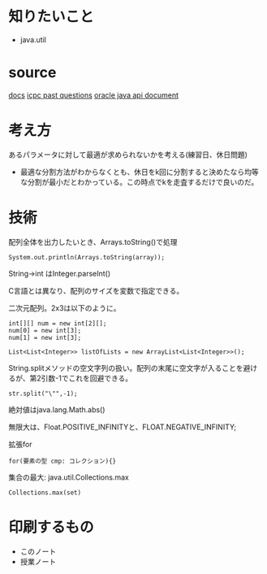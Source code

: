 # 知りたいこと

- java.util

# source

[docs](https://gihyo.jp/article/2022/07/java2022-0701)
[icpc past questions](https://www.cse.kyoto-su.ac.jp/~hiraishi/ICPC/)
[oracle java api document](https://docs.oracle.com/en/java/javase/20/docs/api/index.html)

# 考え方

あるパラメータに対して最適が求められないかを考える(練習日、休日問題)
- 最適な分割方法がわからなくとも、休日をk回に分割すると決めたなら均等な分割が最小だとわかっている。この時点でkを走査するだけで良いのだ。

# 技術


配列全体を出力したいとき、Arrays.toString()で処理
```
System.out.println(Arrays.toString(array));
```

String->int はInteger.parseInt()

C言語とは異なり、配列のサイズを変数で指定できる。


二次元配列。2x3は以下のように。
```
int[][] num = new int[2][];
num[0] = new int[3];
num[1] = new int[3];
```

```
List<List<Integer>> listOfLists = new ArrayList<List<Integer>>();
```

String.splitメソッドの空文字列の扱い。配列の末尾に空文字が入ることを避けるが、第2引数-1でこれを回避できる。
```
str.split("\"",-1);
```

絶対値はjava.lang.Math.abs()

無限大は、Float.POSITIVE_INFINITYと、FLOAT.NEGATIVE_INFINITY;

拡張for
```
for(要素の型 cmp: コレクション){}
```

集合の最大: java.util.Collections.max
```
Collections.max(set)
```
# 印刷するもの

- このノート
- 授業ノート
